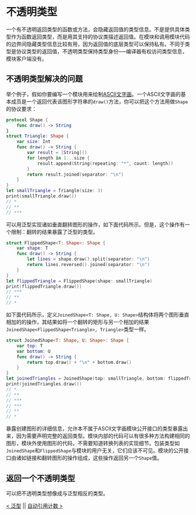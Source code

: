 # 不透明类型

一个有不透明返回类型的函数或方法，会隐藏返回值的类型信息。不是提供具体类型作为函数返回类型，而是用其支持的协议类描述返回值。在模块和调用模块代码的边界间隐藏类型信息比较有用，因为返回值的底层类型可以保持私有。不同于类型是协议类型的返回值，不透明类型保持类型身份–––编译器有权访问类型信息，模块客户端没有。

## 不透明类型解决的问题

举个例子，假如你要编写一个模块用来绘制[ASCII文字画](https://en.wikipedia.org/wiki/ASCII_art)。一个ASCII文字画的基本成员是一个返回代表该图形字符串的`draw()`方法，你可以把这个方法用做`Shape`的协议要求：
```swift
protocol Shape {
    func draw() -> String
}
struct Triangle: Shape {
    var size: Int
    func draw() -> String {
        var result = [String]()
        for length in 1...size {
            result.append(String(repeating: "*", count: length))
        }
        return result.joined(separator: "\n")
    }
}
let smallTriangle = Triangle(size: 3)
print(smallTriangle.draw())
// *
// **
// ***
```

可以用泛型实现诸如垂直翻转图形的操作，如下面代码所示。但是，这个操作有一个限制：翻转的结果暴露了泛型的类型。
```swift
struct FlippedShape<T: Shape>: Shape {
    var shape: T
    func draw() -> String {
        let lines = shape.draw().split(separator: "\n")
        return lines.reversed().joined(separator: "\n")
    }
}
let flippedTriangle = FlippedShape(shape: smallTriangle)
print(flippedTriangle.draw())
// ***
// **
// *
```

如下面代码所示，定义`JoinedShape<T: Shape, U: Shape>`结构体将两个图形垂直相加的的操作，其结果如将一个翻转的矩形与另一个相加的结果`JoinedShape<FlippedShape<Triangle>, Triangle>`类型一样。
```swift
struct JoinedShape<T: Shape, U: Shape>: Shape {
    var top: T
    var bottom: U
    func draw() -> String {
        return top.draw() + "\n" + bottom.draw()
    }
}
let joinedTriangles = JoinedShape(top: smallTriangle, bottom: flippedTriangle)
print(joinedTriangles.draw())
// *
// **
// ***
// ***
// **
// *
```

暴露创建图形的详细信息，允许本不属于ASCII文字画模块公开接口的类型暴露出来，因为需要声明完整的返回类型。模块内部的代码可以有很多种方法构建相同的图形，模块外使用图形的代码，不需要知道转换列表的实现细节。包装类型如`JoinedShape`和`FlippedShape`与模块的用户无关，它们应该不可见。模块的公开接口由诸如链接和翻转图形的操作组成，这些操作返回另一个`Shape`值。

## 返回一个不透明类型

可以把不透明类型想像成与泛型相反的类型。





























[< 泛型](24.Generics.md) || [自动引用计数 >](26.Automatic_Reference_Counting.md)
